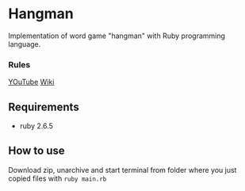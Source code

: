 # Hangman
Implementation of word game "hangman" with Ruby programming language.

### Rules 

[YOuTube](https://www.youtube.com/watch?v=cGOeiQfjYPk)
[Wiki](https://en.wikipedia.org/wiki/Hangman_(game))

## Requirements 
- ruby 2.6.5 

## How to use 
Download zip, unarchive and start terminal from folder where you just copied files with `ruby main.rb`
